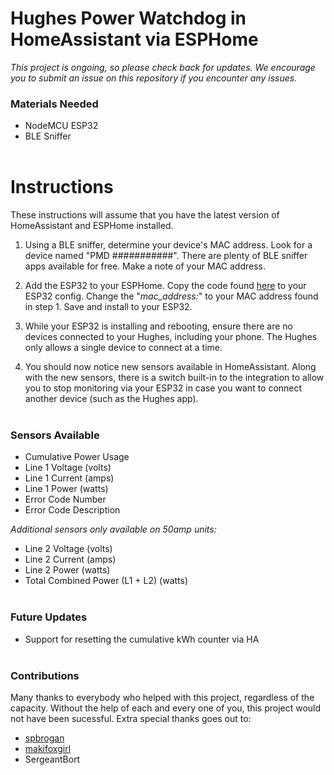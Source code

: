 # Hughes Power Watchdog in HomeAssistant via ESPHome

*This project is ongoing, so please check back for updates. We encourage you to submit an issue on this repository if you encounter any issues.*

### Materials Needed

-   NodeMCU ESP32
-   BLE Sniffer
    <br><br />

# Instructions

These instructions will assume that you have the latest version of HomeAssistant and ESPHome installed.

1.  Using a BLE sniffer, determine your device's MAC address. Look for a device named "PMD    ###########". There are plenty of BLE sniffer apps available for free. Make a note of your MAC address.

2.  Add the ESP32 to your ESPHome. Copy the code found [here](hughes_esphome.yaml) to your ESP32 config. Change the "*mac_address:*" to your MAC address found in step 1. Save and install to your ESP32.

3.  While your ESP32 is installing and rebooting, ensure there are no devices connected to your Hughes, including your phone. The Hughes only allows a single device to connect at a time.

4.  You should now notice new sensors available in HomeAssistant. Along with the new sensors, there is a switch built-in to the integration to allow you to stop monitoring via your ESP32 in case you want to connect another device (such as the Hughes app).
    <br><br />
    
### Sensors Available
- Cumulative Power Usage
- Line 1 Voltage (volts)
- Line 1 Current (amps)
- Line 1 Power (watts)
- Error Code Number
- Error Code Description

*Additional sensors only available on 50amp units:*
- Line 2 Voltage (volts)
- Line 2 Current (amps)
- Line 2 Power (watts)
- Total Combined Power (L1 + L2) (watts)
    <br><br />

### Future Updates
- Support for resetting the cumulative kWh counter via HA
    <br><br />

### Contributions
Many thanks to everybody who helped with this project, regardless of the capacity. Without the help of each and every one of you, this project would not have been sucessful. Extra special thanks goes out to:
- [spbrogan](https://github.com/spbrogan)
- [makifoxgirl](https://github.com/makifoxgirl)
- SergeantBort
